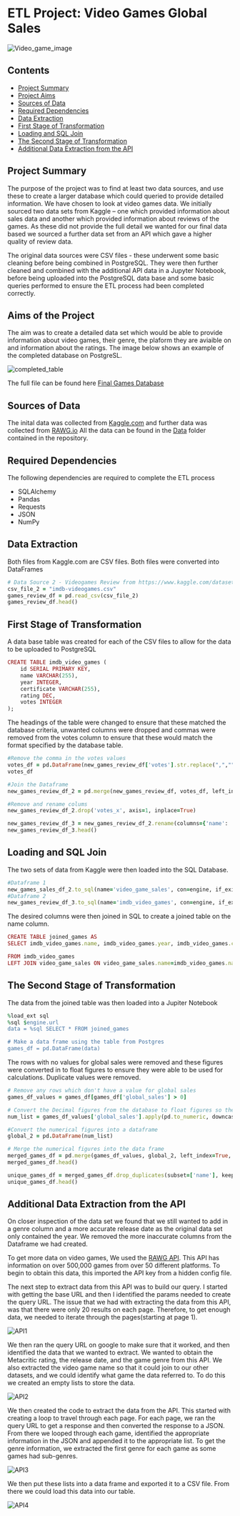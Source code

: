 # ETL Project: Video Games Global Sales

![Video_game_image](https://github.com/bradsmart1998/Project_2_Challenge/blob/main/Screenshots/video_dino.jpg)

## Contents
* [Project Summary](#proposal-header)
* [Project Aims](#aims)
* [Sources of Data](#data)
* [Required Dependencies](#Rq-Dep)
* [Data Extraction](#Data-ext)
* [First Stage of Transformation](#Trans-1)
* [Loading and SQL Join](#Loading-1)
* [The Second Stage of Transformation](#Trans-2)
* [Additional Data Extraction from the API](#API-data)


## <a id="proposal-header"></a>Project Summary
The purpose of the project was to find at least two data sources, and use these to create a larger database which could queried to provide detailed information. We have chosen to look at video games data. We initially sourced two data sets from Kaggle – one which provided information about sales data and another which provided information about reviews of the games. As these did not provide the full detail we wanted for our final data based we sourced a further data set from an API which gave a higher quality of review data. 

The original data sources were CSV files - these underwent some basic cleaning before being combined in PostgreSQL. They were then further cleaned and combined with the additional API data in a Jupyter Notebook, before being uploaded into the PostgreSQL data base and some basic queries performed to ensure the ETL process had been completed correctly. 

## <a id="aims"></a>Aims of the Project
The aim was to create a detailed data set which would be able to provide information about video games, their genre, the plaform they are aviaible on and information about the ratings. The image below shows an example of the completed database on PostgreSL. 

![completed_table](https://github.com/bradsmart1998/Project_2_Challenge/blob/main/Screenshots/Example_of_completed_table.png)

The full file can be found here 
[Final Games Database](https://github.com/bradsmart1998/Project_2_Challenge/blob/main/data/Final_gamed_data_fromPostgreSQL.csv)

## <a id="data"></a>Sources of Data
The inital data was collected from [Kaggle.com](https://www.kaggle.com/datasets) and further data was collected from [RAWG.io](https://rawg.io/) 
All the data can be found in the [Data](https://github.com/bradsmart1998/Project_2_Challenge/tree/main/data) folder contained in the repository.

## <a id="Rq-Dep"></a> Required Dependencies
The following dependencies are required to complete the ETL process 
*  SQLAlchemy
* Pandas
* Requests
*  JSON
*  NumPy

## <a id="Data-ext"></a> Data Extraction
Both files from Kaggle.com are CSV files. Both files were converted into DataFrames 
```ruby 
# Data Source 2 - Videogames Review from https://www.kaggle.com/datasets/muhammadadiltalay/imdb-video-games
csv_file_2 = "imdb-videogames.csv"
games_review_df = pd.read_csv(csv_file_2)
games_review_df.head()
```

## <a id="Trans-1"></a> First Stage of Transformation
A data base table was created for each of the CSV files to allow for the data to be uploaded to PostgreSQL
```ruby
CREATE TABLE imdb_video_games (
    id SERIAL PRIMARY KEY,
    name VARCHAR(255),
    year INTEGER,
    certificate VARCHAR(255),
    rating DEC,
    votes INTEGER
);
```
The headings of the table were changed to ensure that these matched the database criteria, unwanted columns were dropped and commas were removed from the votes column to ensure that these would match the format specified by the database table. 
```ruby
#Remove the comma in the votes values
votes_df = pd.DataFrame(new_games_review_df['votes'].str.replace(",",""))
votes_df

#Join the Dataframe
new_games_review_df_2 = pd.merge(new_games_review_df, votes_df, left_index=True, right_index=True )

#Remove and rename colums
new_games_review_df_2.drop('votes_x', axis=1, inplace=True)

new_games_review_df_3 = new_games_review_df_2.rename(columns={'name': 'name', 'year' : 'year', 'certificate' :'certificate', 'rating': 'rating', 'votes_y' : 'votes'})
new_games_review_df_3.head()
```

## <a id="Loading-1"></a> Loading and SQL Join
The two sets of data from Kaggle were then loaded into the SQL Database. 
```Ruby
#Dataframe 1
new_games_sales_df_2.to_sql(name='video_game_sales', con=engine, if_exists='append', index=False)
#Dataframe 2
new_games_review_df_3.to_sql(name='imdb_video_games', con=engine, if_exists='append', index=False)
```
The desired columns were then joined in SQL to create a joined table on the name column. 
```ruby
CREATE TABLE joined_games AS
SELECT imdb_video_games.name, imdb_video_games.year, imdb_video_games.certificate, imdb_video_games.rating, imdb_video_games.votes, video_game_sales.platform, video_game_sales.publishers, video_game_sales.developer, video_game_sales.global_sales

FROM imdb_video_games
LEFT JOIN video_game_sales ON video_game_sales.name=imdb_video_games.name;
```
## <a id="Trans-2"></a> The Second Stage of Transformation
The data from the joined table was then loaded into a Jupiter Notebook 
```ruby
%load_ext sql
%sql $engine.url
data = %sql SELECT * FROM joined_games

# Make a data frame using the table from Postgres
games_df = pd.DataFrame(data)

```
The rows with no values for global sales were removed and these figures were converted in to float figures to ensure they were able to be used for calculations. Duplicate values were removed. 
```ruby
# Remove any rows which don't have a value for global sales 
games_df_values = games_df[games_df['global_sales'] > 0]

# Convert the Decimal figures from the database to float figures so these can be used in calculations
num_list = games_df_values['global_sales'].apply(pd.to_numeric, downcast='float')

#Convert the numerical figures into a dataframe
global_2 = pd.DataFrame(num_list)

# Merge the numerical figures into the data frame
merged_games_df = pd.merge(games_df_values, global_2, left_index=True, right_index=True)
merged_games_df.head()

unique_games_df = merged_games_df.drop_duplicates(subset=['name'], keep = 'first')
unique_games_df.head()

```


## <a id="API-data"></a>Additional Data Extraction from the API
On closer inspection of the data set we found that we still wanted to add in a genre column and a more accurate release date as the original data set only contained the year. We removed the more inaccurate columns from the Dataframe we had created.

To get more data on video games, We used the [RAWG API](https://rawg.io/apidocs). This API has information on over 500,000 games from over 50 different platforms.  To begin to obtain this data, this imported the API key from a hidden config file. 

The next step to extract data from this API was to build our query. I started with getting the base URL and then I identified the params needed to create the query URL. The issue that we had with extracting the data from this API, was that there were only 20 results on each page. Therefore, to get enough data, we needed to iterate through the pages(starting at page 1).

![API1](https://github.com/bradsmart1998/Project_2_Challenge/blob/main/Screenshots/Ap1.png)

We then ran the query URL on google to make sure that it worked, and then identified the data that we wanted to extract. We wanted to obtain the Metacritic rating, the release date, and the game genre from this API. We also extracted the video game name so that it could join to our other datasets, and we could identify what game the data referred to. To do this we created an empty lists to store the data.

![API2](https://github.com/bradsmart1998/Project_2_Challenge/blob/main/Screenshots/API2.png)

We then created the code to extract the data from the API. This started with creating a loop to travel through each page. For each page, we ran the query URL to get a response and then converted the response to a JSON. From there we looped through each game, identified the appropriate information in the JSON and appended it to the appropriate list.  To get the genre information, we extracted the first genre for each game as some games had sub-genres. 

![API3](https://github.com/bradsmart1998/Project_2_Challenge/blob/main/Screenshots/API3.png)

We then put these lists into a data frame and exported it to a CSV file. From there we could load this data into our table.

![API4](https://github.com/bradsmart1998/Project_2_Challenge/blob/main/Screenshots/API4.png)

